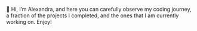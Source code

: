  👋 Hi, I’m Alexandra, and here you can carefully observe my coding journey, a fraction of the projects I completed, and the ones that I am currently working on. Enjoy!


